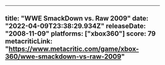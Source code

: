 
---
title: "WWE SmackDown vs. Raw 2009"
date: "2022-04-09T23:38:29.934Z"
releaseDate: "2008-11-09"
platforms: ["xbox360"]
score: 79
metacriticLink: "https://www.metacritic.com/game/xbox-360/wwe-smackdown-vs-raw-2009"
---
